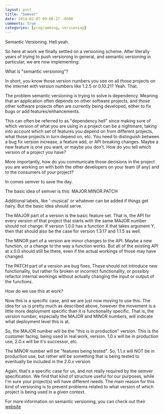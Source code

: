 ```yaml
---
layout: post
title: "Semver"
date: 2014-02-07 09:00:27 -0500
comments: true
categories: [programming, versioning]
---
```

Semantic Versioning. Hell yeah.

So here at work we finally settled on a versioning scheme. After literally
years of trying to push versioning in general, and semantic versioning in
particular, we are now implementing.
<!--more-->
What is "semantic versioning"?

In short, you know those version numbers you see on all those projects
on the internet with version numbers like 1.2.5 or 0.10.21? Yeah. That.

The problem semantic versioning is trying to solve is dependency. Meaning
that an application often depends on other software projects, and those
other software projects often are currently being developed, either to
fix bugs or add features/enhancements.

This can often be referred to as "dependency hell" since making sure of
which version of what you are using in a project can be a nightmare, taking
into account which set of features you depend on from different projects,
what those projects in turn depend on, etc. You need to distinguish between
a bug fix version increase, a feature add, or API breaking changes. Maybe
a new feature is one you want, or maybe you don't. How do you tell which
version of a project you have?

More importantly, how do you communicate those decisions in the project
you are working on with both the other developers on your team (if any)
and to the consumers of your project?

In comes semver to save the day.

The basic idea of semver is this:  MAJOR.MINOR.PATCH

Additional labels, like '-musical' or whatever can be added if things get hairy.
But the basic idea should serve.

The MAJOR part of a version is the basic feature set. That is, the API for
every version of that project that starts with the same MAJOR number should
not change. If version 1.0.0 has a function X that takes argument Y, then
that should also be the case for version 1.3.17 and 1.1.5 as well.

The MINOR part of a version are minor changes to the API. Maybe a new
function, or a change to the way a function works. But all of the existing
API at x.0.0 should still be there, even if the actual workings of those
may have changed.

The PATCH part of a version are bug fixes. These should not introduce new
functionality, but rather fix broken or incorrect functionality, or possibly
refactor internal workings without actually changing the input or output
of the functions.

How do we use this at work?

Now this is a specific case, and we are just now moving to use this. The idea
for us is pretty much as described above, however the movement is a little
more deployment specific than it is functionality specific. That is, the
version number, especially the MAJOR and MINOR numbers, will indicate what
deployment level this is at.

So, the MAJOR number will be the "this is in production" version. This is
the customer facing, being used in real work, version. 1.0.x will be in
production use, 2.0.x will be it's successor, etc.

The MINOR number will be "features being tested". So, 1.1.x will NOT be
in production use, but rather will be something that is being tested to
eventually be included in the 2.0.x version.

Again, that's a specific case for us, and not really required by the
semver specification. We find that kind of structure useful for our purposes,
while I'm sure your project(s) will have different needs. The main reason
for this kind of versioning is to prevent problems related to what version
of which project is being used in a given context.

For more information on semantic versioning, you can check out their
[website](http://semver.org)
